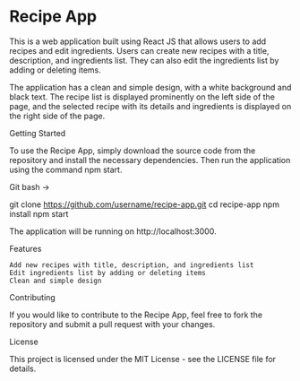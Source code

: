# Recipe App

This is a web application built using React JS that allows users to add recipes and edit ingredients. Users can create new recipes with a title, description, and ingredients list. They can also edit the ingredients list by adding or deleting items.

The application has a clean and simple design, with a white background and black text. The recipe list is displayed prominently on the left side of the page, and the selected recipe with its details and ingredients is displayed on the right side of the page.

Getting Started

To use the Recipe App, simply download the source code from the repository and install the necessary dependencies. Then run the application using the command npm start.

Git bash ->

git clone https://github.com/username/recipe-app.git
cd recipe-app
npm install
npm start

The application will be running on http://localhost:3000.

Features

    Add new recipes with title, description, and ingredients list
    Edit ingredients list by adding or deleting items
    Clean and simple design

Contributing

If you would like to contribute to the Recipe App, feel free to fork the repository and submit a pull request with your changes.

License

This project is licensed under the MIT License - see the LICENSE file for details.

